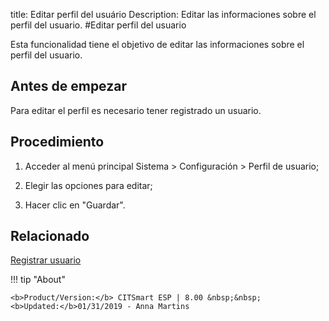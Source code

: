 title: Editar perfil del usuário
Description: Editar las informaciones sobre el perfil del usuario.
#Editar perfil del usuario

Esta funcionalidad tiene el objetivo de editar las informaciones sobre el perfil del
usuario.

Antes de empezar
--------------------

Para editar el perfil es necesario tener registrado un usuario.

Procedimiento
----------------

1.  Acceder al menú principal Sistema \> Configuración
    \> Perfil de usuario;

2.  Elegir las opciones para editar;

3.  Hacer clic en "Guardar".

Relacionado
-----------

[Registrar usuario](/pt-br/citsmart-esp-8/initial-settings/access-settings/user/users.html)

!!! tip "About"

    <b>Product/Version:</b> CITSmart ESP | 8.00 &nbsp;&nbsp;
    <b>Updated:</b>01/31/2019 - Anna Martins
